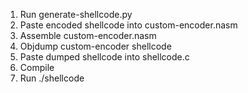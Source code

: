 1. Run generate-shellcode.py
2. Paste encoded shellcode into custom-encoder.nasm
3. Assemble custom-encoder.nasm
4. Objdump custom-encoder shellcode
5. Paste dumped shellcode into shellcode.c
6. Compile
7. Run ./shellcode
